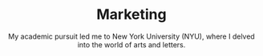 ---
#preview
title: Marketing
subtitle: My academic pursuit led me to <span class='mil-accent'>New York University</span> (NYU), where I delved into the world of arts and letters.
---